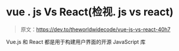 # vue . js Vs React(检视. js vs react)

> 原文：<https://dev.to/theworldwidecode/vue-js-vs-react-40h7>

Vue.js 和 React 都是用于构建用户界面的开源 JavaScript 库